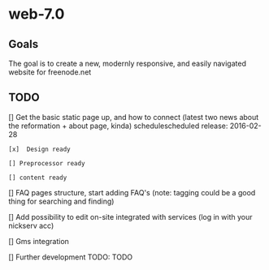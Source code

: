 # web-7.0

## Goals

The goal is to create a new, modernly responsive, and easily navigated website for freenode.net

## TODO
[]  Get the basic static page up, and how to connect (latest two news about the reformation + about page, kinda) schedulescheduled release: 2016-02-28

	[x]  Design ready

	[] Preprocessor ready

	[] content ready

[] FAQ pages structure, start adding FAQ's (note: tagging could be a good thing for searching and finding) 

[] Add possibility to edit on-site integrated with services (log in with your nickserv acc)

[] Gms integration

[] Further development TODO: TODO
